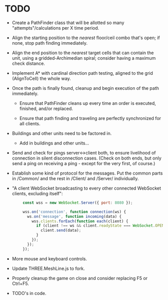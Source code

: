 # TODO

- Create a PathFinder class that will be allotted so many "attempts"/calculations per X time period.

- Align the starting position to the *nearest* floor/ceil combo that's open; if none, stop path finding immediately.

- Align the end position to the *nearest* target cells that can contain the unit, using a gridded-Archimedian spiral;
  consider having a maximum check distance.

- Implement A* with cardinal direction path testing, aligned to the grid (AlignToCell) the whole way.

- Once the path is finally found, cleanup and begin execution of the path immediately.

  - Ensure that PathFinder cleans up every time an order is executed, finished, and/or replaced.

  - Ensure that path finding and traveling are perfectly synchronized for all clients.

- Buildings and other units need to be factored in.

  - Add in buildings and other units...

- Send and check for pings server<->client both, to ensure livelihood of connection in silent disconnection cases.
  (Check on both ends, but only send a ping on receiving a ping - except for the very first, of course.)

- Establish some kind of protocol for the messages. Put the common parts in /Common/ and the rest in /Client/ and
  /Server/ individually.

- "A client WebSocket broadcasting to every other connected WebSocket clients, excluding itself":
```js
        const wss = new WebSocket.Server({ port: 8080 });

        wss.on('connection', function connection(ws) {
          ws.on('message', function incoming(data) {
            wss.clients.forEach(function each(client) {
              if (client !== ws && client.readyState === WebSocket.OPEN) {
                client.send(data);
              }
            });
          });
        });
```

- More mouse and keyboard controls.

- Update THREE.MeshLine.js to fork.

- Properly cleanup the game on close and consider replacing F5 or Ctrl+F5.

- TODO's in code.